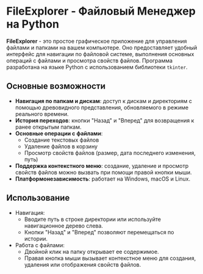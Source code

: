 # FileExplorer - Файловый Менеджер на Python

**FileExplorer** - это простое графическое приложение для управления файлами и папками на вашем компьютере. Оно предоставляет удобный интерфейс для навигации по файловой системе, выполнения основных операций с файлами и просмотра свойств файлов. Программа разработана на языке Python с использованием библиотеки `tkinter`.

## Основные возможности

- **Навигация по папкам и дискам**: доступ к дискам и директориям с помощью древовидного представления, обновляемого в режиме реального времени.
- **История переходов**: кнопки "Назад" и "Вперед" для возвращения к ранее открытым папкам.
- **Основные операции с файлами**:
  - Создание текстовых файлов
  - Удаление файлов в корзину
  - Просмотр свойств файлов (размер, дата последнего изменения, путь)
- **Поддержка контекстного меню**: создание, удаление и просмотр свойств файлов можно вызвать при помощи правой кнопки мыши.
- **Платформонезависимость**: работает на Windows, macOS и Linux.
## Использование
- Навигация:
   - Вводите путь в строке директории или используйте навигационное дерево слева.
   - Кнопки "Назад" и "Вперед" позволяют перемещаться по истории.
- Работа с файлами:
   - Двойной клик на папку открывает ее содержимое.
   - Правая кнопка мыши вызывает контекстное меню для создания, удаления или отображения свойств файлов.



